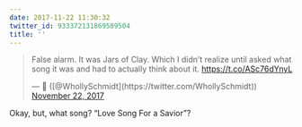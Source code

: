 ```yaml
---
date: 2017-11-22 11:30:32
twitter_id: 933372131869589504
title: ''
---
```


<blockquote class="twitter-tweet"><p lang="en" dir="ltr">False alarm. It was Jars of Clay. Which I didn’t realize until asked what song it was and had to actually think about it. <a href="https://t.co/ASc76dYnyL">https://t.co/ASc76dYnyL</a></p>&mdash; 🤧 ([@WhollySchmidt](https://twitter.com/WhollySchmidt)) <a href="https://twitter.com/WhollySchmidt/status/933360260911427584?ref_src=twsrc%5Etfw">November 22, 2017</a></blockquote>
<script async src="https://platform.twitter.com/widgets.js" charset="utf-8"></script>

Okay, but, what song? “Love Song For a Savior”?
